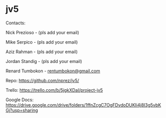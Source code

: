 # jv5
Contacts:

Nick Prezioso - (pls add your email)

Mike Serpico - (pls add your email)

Aziz Rahman - (pls add your email)

Jordan Standig - (pls add your email)

Renard Tumbokon - rentumbokon@gmail.com


Repo: https://github.com/nprez/jv5/

Trello: https://trello.com/b/5jgkXDaI/project-jv5

Google Docs: https://drive.google.com/drive/folders/1ffnZcgC7OgFDvdoDUKIi4j8I3g5vbKGj?usp=sharing

